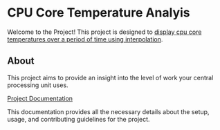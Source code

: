 # CPU Core Temperature Analyis

Welcome to the Project! This project is designed to [display cpu core temperatures over a period of time using interpolation](https://github.com/Willpatpost/CPU-Core-Temp-Analyzer).

## About

This project aims to provide an insight into the level of work your central processing unit uses.

[Project Documentation](https://example.com)

This documentation provides all the necessary details about the setup, usage, and contributing guidelines for the project.
